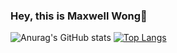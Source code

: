 ### Hey, this is Maxwell Wong👋
![Anurag's GitHub stats](https://github-readme-stats.vercel.app/api?username=Maxwell-Wong&show_icons=true&theme=transparent)
[![Top Langs](https://github-readme-stats.vercel.app/api/top-langs/?username=Maxwell-Wong&layout=compact)](https://github.com/anuraghazra/github-readme-stats)
